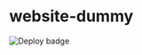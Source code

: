 # website-dummy
![Deploy badge](https://github.com/ksenia-portu/website-dummy/actions/workflows/deploy.yml/badge.svg)
